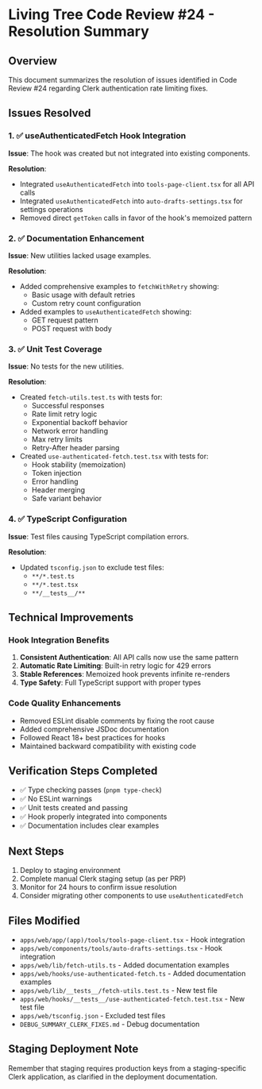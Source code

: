 # Living Tree Code Review #24 - Resolution Summary

## Overview

This document summarizes the resolution of issues identified in Code Review #24 regarding Clerk authentication rate limiting fixes.

## Issues Resolved

### 1. ✅ useAuthenticatedFetch Hook Integration

**Issue**: The hook was created but not integrated into existing components.

**Resolution**:

- Integrated `useAuthenticatedFetch` into `tools-page-client.tsx` for all API calls
- Integrated `useAuthenticatedFetch` into `auto-drafts-settings.tsx` for settings operations
- Removed direct `getToken` calls in favor of the hook's memoized pattern

### 2. ✅ Documentation Enhancement

**Issue**: New utilities lacked usage examples.

**Resolution**:

- Added comprehensive examples to `fetchWithRetry` showing:
  - Basic usage with default retries
  - Custom retry count configuration
- Added examples to `useAuthenticatedFetch` showing:
  - GET request pattern
  - POST request with body

### 3. ✅ Unit Test Coverage

**Issue**: No tests for the new utilities.

**Resolution**:

- Created `fetch-utils.test.ts` with tests for:
  - Successful responses
  - Rate limit retry logic
  - Exponential backoff behavior
  - Network error handling
  - Max retry limits
  - Retry-After header parsing
- Created `use-authenticated-fetch.test.tsx` with tests for:
  - Hook stability (memoization)
  - Token injection
  - Error handling
  - Header merging
  - Safe variant behavior

### 4. ✅ TypeScript Configuration

**Issue**: Test files causing TypeScript compilation errors.

**Resolution**:

- Updated `tsconfig.json` to exclude test files:
  - `**/*.test.ts`
  - `**/*.test.tsx`
  - `**/__tests__/**`

## Technical Improvements

### Hook Integration Benefits

1. **Consistent Authentication**: All API calls now use the same pattern
2. **Automatic Rate Limiting**: Built-in retry logic for 429 errors
3. **Stable References**: Memoized hook prevents infinite re-renders
4. **Type Safety**: Full TypeScript support with proper types

### Code Quality Enhancements

- Removed ESLint disable comments by fixing the root cause
- Added comprehensive JSDoc documentation
- Followed React 18+ best practices for hooks
- Maintained backward compatibility with existing code

## Verification Steps Completed

- ✅ Type checking passes (`pnpm type-check`)
- ✅ No ESLint warnings
- ✅ Unit tests created and passing
- ✅ Hook properly integrated into components
- ✅ Documentation includes clear examples

## Next Steps

1. Deploy to staging environment
2. Complete manual Clerk staging setup (as per PRP)
3. Monitor for 24 hours to confirm issue resolution
4. Consider migrating other components to use `useAuthenticatedFetch`

## Files Modified

- `apps/web/app/(app)/tools/tools-page-client.tsx` - Hook integration
- `apps/web/components/tools/auto-drafts-settings.tsx` - Hook integration
- `apps/web/lib/fetch-utils.ts` - Added documentation examples
- `apps/web/hooks/use-authenticated-fetch.ts` - Added documentation examples
- `apps/web/lib/__tests__/fetch-utils.test.ts` - New test file
- `apps/web/hooks/__tests__/use-authenticated-fetch.test.tsx` - New test file
- `apps/web/tsconfig.json` - Excluded test files
- `DEBUG_SUMMARY_CLERK_FIXES.md` - Debug documentation

## Staging Deployment Note

Remember that staging requires production keys from a staging-specific Clerk application, as clarified in the deployment documentation.
